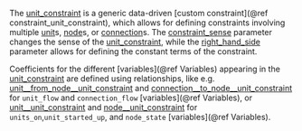 The [unit\_constraint](@ref) is a generic data-driven [custom constraint](@ref constraint_unit_constraint),
which allows for defining constraints involving multiple [unit](@ref)s, [node](@ref)s, or [connection](@ref)s.
The [constraint\_sense](@ref) parameter changes the sense of the [unit\_constraint](@ref),
while the [right\_hand\_side](@ref) parameter allows for defining the constant terms of the constraint.

Coefficients for the different [variables](@ref Variables) appearing in the [unit\_constraint](@ref) are defined
using relationships, like e.g. [unit\_\_from\_node\_\_unit\_constraint](@ref) and
[connection\_\_to\_node\_\_unit\_constraint](@ref) for `unit_flow` and `connection_flow` [variables](@ref Variables),
or [unit\_\_unit\_constraint](@ref) and [node\_\_unit\_constraint](@ref) for `units_on`,`unit_started_up`,
and `node_state` [variables](@ref Variables). 